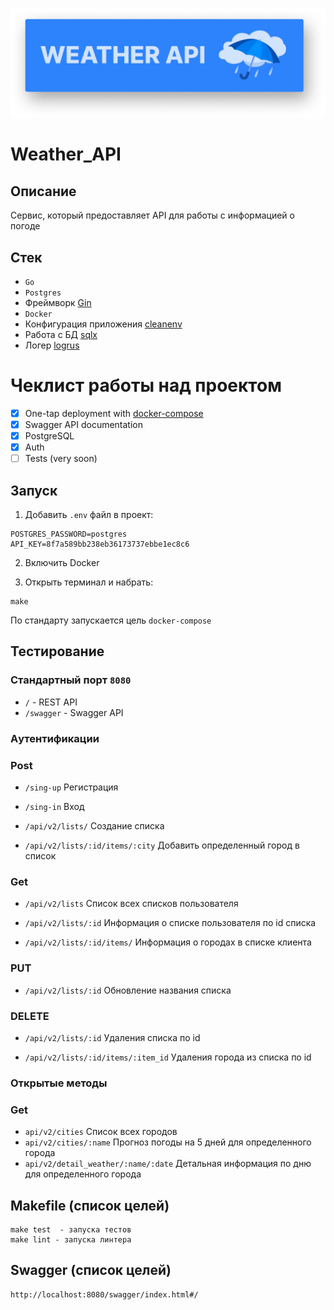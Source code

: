 ![poster](resourcer/poster.png)

# Weather_API

## Описание

Сервис, который предоставляет API для работы с информацией о погоде

## Стек

- `Go`
- `Postgres`
- Фреймворк [Gin](https://github.com/gin-gonic/gin)
- `Docker`
- Конфигурация приложения [cleanenv](https://github.com/ilyakaznacheev/cleanenv)
- Работа с БД [sqlx](https://github.com/jmoiron/sqlx)
- Логер [logrus](https://github.com/sirupsen/logrus)

# Чеклист работы над проектом

- [x] One-tap deployment with [docker-compose](#deployment)
- [x] Swagger API documentation
- [x] PostgreSQL
- [x] Auth
- [ ] Tests (very soon)

## Запуск

1. Добавить `.env` файл в проект:

``` 
POSTGRES_PASSWORD=postgres
API_KEY=8f7a589bb238eb36173737ebbe1ec8c6
```

2. Включить Docker

3. Открыть терминал и набрать:

```
make
```

По стандарту запускается цель `docker-compose`

## Тестирование

### Стандартный порт `8080`

- `/` - REST API
- `/swagger` - Swagger API

### Aутентификации

### Post

- `/sing-up` Регистрация

- `/sing-in` Вход

- `/api/v2/lists/` Создание списка

- `/api/v2/lists/:id/items/:city` Добавить определенный город в список

### Get

- `/api/v2/lists` Список всех списков пользователя

- `/api/v2/lists/:id` Информация о списке пользователя по id списка

- `/api/v2/lists/:id/items/` Информация о городах в списке клиента

### PUT

- `/api/v2/lists/:id` Обновление названия списка

### DELETE

- `/api/v2/lists/:id` Удаления списка по id

- `/api/v2/lists/:id/items/:item_id` Удаления города из списка по id

### Открытые методы

### Get

- `api/v2/cities` Список всех городов
- `api/v2/cities/:name` Прогноз погоды на 5 дней для определенного города
- `api/v2/detail_weather/:name/:date` Детальная информация по дню для определенного города

## Makefile (список целей)

```
make test  - запуска тестов
make lint - запуска линтера
```

## Swagger (список целей)

```
http://localhost:8080/swagger/index.html#/
```
